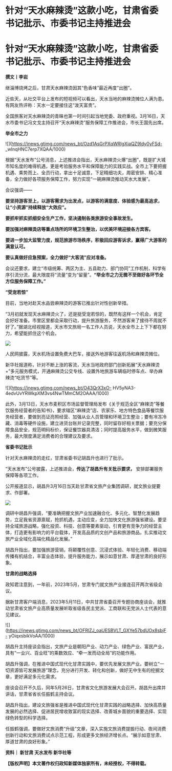 # 针对“天水麻辣烫”这款小吃，甘肃省委书记批示、市委书记主持推进会

# 针对“天水麻辣烫”这款小吃，甘肃省委书记批示、市委书记主持推进会

**撰文丨李岩**

继淄博烧烤之后，甘肃天水麻辣烫因其“色香味”最近再度“出圈”。

近些天，从社交平台上发布的短视频可以看出，天水当地的麻辣烫摊位人满为患。有网友热评称：天水一定要接住这“泼天富贵”。

全国旅客对天水麻辣烫的青睐也第一时间引起当地党委、政府重视。3月16日，天水市委书记冯文戈主持召开“天水麻辣烫”服务保障工作推进会，市长王国先出席。

**举全市之力**

![](https://inews.gtimg.com/news_bt/Ozd1AsGrPXqWRIgXiaQZ9Idy0yFSd-
_wInqHNC7erp7XQAA/1000)

根据“天水发布”公号消息，上述推进会指出，天水麻辣烫火爆“出圈”，既是扩大城市知名度的难得机遇，更是考验服务水平和保障能力的实践实战。全市上下要把握机遇、乘势而上、全员行动，拿出十足诚意，下足精细功夫，周密安排、精心准备，全力做好各项服务保障工作，努力实现“一碗麻辣烫推动天水大发展”。

会议强调——

**要坚持游客至上，以游客需求为出发点，以游客的满意度、体验感为最高追求，让“小资源”持续释放“大效应”。**

**要抓牢抓实抓细安全生产工作，坚决遏制各类旅游安全事故发生。**

**要加强对麻辣烫店等重点场所的环境卫生整治，以优美环境迎接各方宾客。**

**要进一步加大监管力度，规范旅游市场秩序，积极回应游客诉求，赢得广大游客的满意认可。**

**要认真做好应急预案，全力做好“大客流”应对准备。**

会议还要求，建立“市级统筹、两区为主、五县助力、部门协同”工作机制，科学有序引流分流，最大限度将“流量”变为“留量”。**“举全市之力无微不至做好各环节全方位服务保障工作。”**

**“受宠若惊”**

目前，当地对赴天水品尝麻辣烫的游客已推出针对性创新举措。

“3月初就发现天水麻辣烫火了，还是挺受宠若惊的，既然有这样一个机会，肯定会好好准备。市里区里都会采取行动，提升旅游服务，不然游客来了接待不周就不好了。”据湖北经视报道，天水市文旅局一名工作人员说，天水全市上上下下都在努力，希望能抓住这个机会。

![](https://inews.gtimg.com/news_bt/OYYH6A_6JyKNBrubf8Yomx36mQXBX8vE6Z775qoW2dmH8AA/1000)

人民网披露，天水机场设置免费大巴车，接送外地游客往返机场和麻辣烫摊位。

新华社报道称，针对不断上涨的客流，天水当地政府部门创新拓展“天水麻辣烫+”多元服务模式，开通麻辣烫公交专线、设置外地旅游车辆临时停车点、举办麻辣烫“吃货节”等。

![](https://inews.gtimg.com/news_bt/O43QrX3xO-
HV5yNA3-4edvUvYRWkpXM3vs4NwTMmCM2OAAA/1000)

此外，3月13日，天水市麦积区市场监督管理局发布《关于规范全区“麻辣烫”等餐饮服务经营者的告知书》，要求辖区“麻辣烫”店、农家乐、地方特色食品等餐饮服务经营者，要做到亮证亮照经营、加强从业人员管理和环境卫生整治；要有冷冻冷藏、消毒等硬件设施，建立进货台账并记录完整，同时留存好相关票据；要充分保障食品安全，规范明码标价，保证餐饮器具清洁；同时提高服务水平，做到微笑服务，最大限度满足消费者的合理建议及要求。

**省委书记批示**

针对天水麻辣烫的走红，甘肃省委书记胡昌升也进行了批示。

“天水发布”公号披露，上述推进会，**传达了胡昌升有关批示要求，** 安排部署服务保障等各项工作。

公开报道显示，胡昌升3月16日当天赴甘肃省文旅产业集团调研，就文旅业提要求、作部署。

![](https://inews.gtimg.com/news_bt/O4GeSDcMvAOswu5syuwE_MNVVHxcDc2FrFAVQz1qIXUOgAA/1000)

调研中胡昌升强调，“要准确把握文旅产业加速融合化、多元化、智慧化发展趋势，立足我省资源禀赋，抢抓机遇，主动应变，全力加快文化旅游强省建设。要坚持全域旅游战略，强化投资、科技、创意等要素驱动，引育更有竞争力的经营主体，打造更有影响力的平台载体，开发高品质的文创产品和旅游商品，扎实推动文旅产业全域化高端化精品化发展。”

胡昌升指出，要加强旅游营销，将颠覆性创意、沉浸式体验、年轻化消费、移动端传播有机结合，丰富业态体验，提升服务能力，展示如意甘肃、厚道甘肃的良好形象。

**甘肃的战略选择**

政知君注意到，一年前，2023年5月，甘肃专门就文旅产业接连召开两次省级会议。

据新甘肃客户端消息，2023年5月11日，中共甘肃省委召开专题协商座谈会，就推动甘肃省文旅产业高质量发展听取省级各民主党派、工商联和无党派人士代表的意见建议。

![](https://inews.gtimg.com/news_bt/OFRlZJ_oaUESBVLT_GXYe57bdUOx8sbjF-
yOiqxsbikVoAA/1000)

胡昌升主持座谈会指出，文旅产业是朝阳产业、动力产业、绿色产业、富民产业，具有“一业兴、百业旺”的乘数效应、“牵一发而动全局”的功能作用。

胡昌升强调，在推进中国式现代化甘肃实践中，要优先发展文旅产业。要树立“一切资源皆可发展旅游”理念，充分进行开发、转化和创新，做好无中生有的挖掘文章，更好满足多元化需求。

座谈会召开不久后，同年5月26日，甘肃省文化旅游发展大会召开。胡昌升出席并讲话，甘肃省省长任振鹤主持会议。

胡昌升指出，建设文旅强省是推进中国式现代化甘肃实践的战略选择、加快高质量发展的必然选择、促进居民增收致富的现实选择、改善城乡面貌的重要选择、实现绿色转型的科学选择。

任振鹤强调，要做好文旅消费“升级”文章，深入实施文旅消费提振行动、夜间消费创新行动和文旅消费试点示范工程，形成更多文旅经济增长点。“展示如意甘肃、厚道甘肃的良好形象。”

**资料｜ 新甘肃 天水发布 新华社等**

**【版权声明】本文著作权归政知新媒体独家所有，未经授权，不得转载。**

